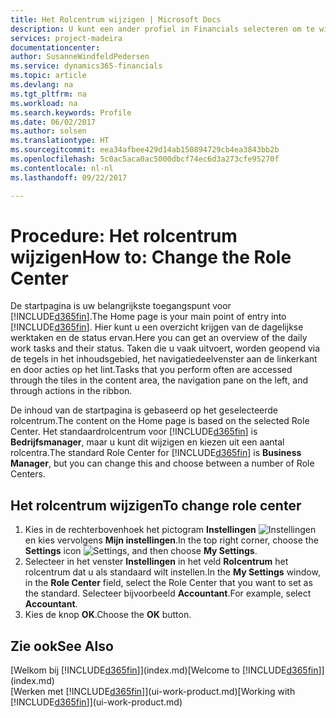 ```yaml
---
title: Het Rolcentrum wijzigen | Microsoft Docs
description: U kunt een ander profiel in Financials selecteren om te wijzigen wat u ziet op uw startpagina.
services: project-madeira
documentationcenter: 
author: SusanneWindfeldPedersen
ms.service: dynamics365-financials
ms.topic: article
ms.devlang: na
ms.tgt_pltfrm: na
ms.workload: na
ms.search.keywords: Profile
ms.date: 06/02/2017
ms.author: solsen
ms.translationtype: HT
ms.sourcegitcommit: eea34afbee429d14ab150894729cb4ea3843bb2b
ms.openlocfilehash: 5c0ac5aca0ac5000dbcf74ec6d3a273cfe95270f
ms.contentlocale: nl-nl
ms.lasthandoff: 09/22/2017

---
```

# <a name="how-to-change-the-role-center"></a><span data-ttu-id="ae0ce-103">Procedure: Het rolcentrum wijzigen</span><span class="sxs-lookup"><span data-stu-id="ae0ce-103">How to: Change the Role Center</span></span>
<span data-ttu-id="ae0ce-104">De startpagina is uw belangrijkste toegangspunt voor [!INCLUDE[d365fin](includes/d365fin_md.md)].</span><span class="sxs-lookup"><span data-stu-id="ae0ce-104">The Home page is your main point of entry into [!INCLUDE[d365fin](includes/d365fin_md.md)].</span></span> <span data-ttu-id="ae0ce-105">Hier kunt u een overzicht krijgen van de dagelijkse werktaken en de status ervan.</span><span class="sxs-lookup"><span data-stu-id="ae0ce-105">Here you can get an overview of the daily work tasks and their status.</span></span> <span data-ttu-id="ae0ce-106">Taken die u vaak uitvoert, worden geopend via de tegels in het inhoudsgebied, het navigatiedeelvenster aan de linkerkant en door acties op het lint.</span><span class="sxs-lookup"><span data-stu-id="ae0ce-106">Tasks that you perform often are accessed through the tiles in the content area, the navigation pane on the left, and through actions in the ribbon.</span></span>

<span data-ttu-id="ae0ce-107">De inhoud van de startpagina is gebaseerd op het geselecteerde rolcentrum.</span><span class="sxs-lookup"><span data-stu-id="ae0ce-107">The content on the Home page is based on the selected Role Center.</span></span> <span data-ttu-id="ae0ce-108">Het standaardrolcentrum voor [!INCLUDE[d365fin](includes/d365fin_md.md)] is **Bedrijfsmanager**, maar u kunt dit wijzigen en kiezen uit een aantal rolcentra.</span><span class="sxs-lookup"><span data-stu-id="ae0ce-108">The standard Role Center for [!INCLUDE[d365fin](includes/d365fin_md.md)] is **Business Manager**, but you can change this and choose between a number of Role Centers.</span></span>

## <a name="to-change-role-center"></a><span data-ttu-id="ae0ce-109">Het rolcentrum wijzigen</span><span class="sxs-lookup"><span data-stu-id="ae0ce-109">To change role center</span></span>
1. <span data-ttu-id="ae0ce-110">Kies in de rechterbovenhoek het pictogram **Instellingen** ![Instellingen](media/ui-experience/settings_icon_small.png "pictogram Instellingen voor rolcentrum") en kies vervolgens **Mijn instellingen**.</span><span class="sxs-lookup"><span data-stu-id="ae0ce-110">In the top right corner, choose the **Settings** icon ![Settings](media/ui-experience/settings_icon_small.png "Settings icon for role center"), and then choose **My Settings**.</span></span>
2. <span data-ttu-id="ae0ce-111">Selecteer in het venster **Instellingen** in het veld **Rolcentrum** het rolcentrum dat u als standaard wilt instellen.</span><span class="sxs-lookup"><span data-stu-id="ae0ce-111">In the **My Settings** window, in the **Role Center** field, select the Role Center that you want to set as the standard.</span></span> <span data-ttu-id="ae0ce-112">Selecteer bijvoorbeeld **Accountant**.</span><span class="sxs-lookup"><span data-stu-id="ae0ce-112">For example, select **Accountant**.</span></span>
3. <span data-ttu-id="ae0ce-113">Kies de knop **OK**.</span><span class="sxs-lookup"><span data-stu-id="ae0ce-113">Choose the **OK** button.</span></span>

## <a name="see-also"></a><span data-ttu-id="ae0ce-114">Zie ook</span><span class="sxs-lookup"><span data-stu-id="ae0ce-114">See Also</span></span>
<span data-ttu-id="ae0ce-115">[Welkom bij [!INCLUDE[d365fin](includes/d365fin_md.md)]](index.md)</span><span class="sxs-lookup"><span data-stu-id="ae0ce-115">[Welcome to [!INCLUDE[d365fin](includes/d365fin_md.md)]](index.md)</span></span>  
<span data-ttu-id="ae0ce-116">[Werken met [!INCLUDE[d365fin](includes/d365fin_md.md)]](ui-work-product.md)</span><span class="sxs-lookup"><span data-stu-id="ae0ce-116">[Working with [!INCLUDE[d365fin](includes/d365fin_md.md)]](ui-work-product.md)</span></span>  


